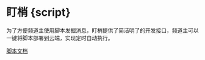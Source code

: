 # 盯梢 {script}

为了方便频道主使用脚本发掘消息，盯梢提供了简洁明了的开发接口，频道主可以一键将脚本部署到云端，实现定时自动执行。

[脚本文档](https://docs.dingshao.cn/script)
